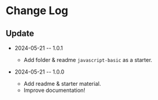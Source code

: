 # Change Log

## Update

* 2024-05-21 -- 1.0.1
  * Add folder & readme `javascript-basic` as a starter.

* 2024-05-21 -- 1.0.0
  * Add readme & starter material.
  * Improve documentation!